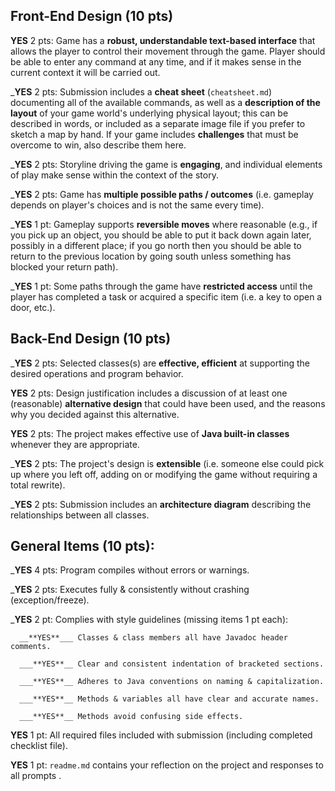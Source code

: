 ## Front-End Design (10 pts)

__**YES**__ 2 pts: Game has a **robust, understandable text-based interface** that allows the player to control their movement through the game.  Player should be able to enter any command at any time, and if it makes sense in the current context it will be carried out.

___**YES**__ 2 pts: Submission includes a **cheat sheet** (`cheatsheet.md`) documenting all of the available commands, as well as a **description of the layout** of your game world's underlying physical layout; this can be described in words, or included as a separate image file if you prefer to sketch a map by hand.  If your game includes **challenges** that must be overcome to win, also describe them here.

___**YES**__ 2 pts: Storyline driving the game is **engaging**, and individual elements of play make sense within the context of the story.

___**YES**__ 2 pts: Game has **multiple possible paths / outcomes** (i.e. gameplay depends on player's choices and is not the same every time).

___**YES**__ 1 pt: Gameplay supports **reversible moves** where reasonable (e.g., if you pick up an object, you should be able to put it back down again later, possibly in a different place; if you go north then you should be able to return to the previous location by going south unless something has blocked your return path).

___**YES**__ 1 pt: Some paths through the game have **restricted access** until the player has completed a task or acquired a specific item (i.e. a key to open a door, etc.).


## Back-End Design (10 pts)

___**YES**__ 2 pts: Selected classes(s) are **effective, efficient** at supporting the desired operations and program behavior.

__**YES**__ 2 pts: Design justification includes a discussion of at least one (reasonable) **alternative design** that could have been used, and the reasons why you decided against this alternative.

__**YES**__ 2 pts: The project makes effective use of **Java built-in classes** whenever they are appropriate.

___**YES**__ 2 pts: The project's design is **extensible** (i.e. someone else could pick up where you left off, adding on or modifying the game without requiring a total rewrite).

___**YES**__ 2 pts: Submission includes an **architecture diagram** describing the relationships between all classes.


## General Items (10 pts):
___**YES**__ 4 pts: Program compiles without errors or warnings.

___**YES**__ 2 pts: Executes fully & consistently without crashing (exception/freeze).

___**YES**__ 2 pt: Complies with style guidelines (missing items 1 pt each):

      __**YES**___ Classes & class members all have Javadoc header comments.

      ___**YES**__ Clear and consistent indentation of bracketed sections.

      ___**YES**__ Adheres to Java conventions on naming & capitalization.

      ___**YES**__ Methods & variables all have clear and accurate names.

      ___**YES**__ Methods avoid confusing side effects.

__**YES**__ 1 pt: All required files included with submission (including completed checklist file).

__**YES**__ 1 pt: `readme.md` contains your reflection on the project and responses to all prompts .
